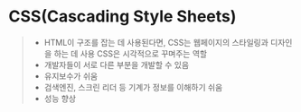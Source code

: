 # CSS(Cascading Style Sheets)

> - HTML이 구조를 잡는 데 사용된다면, CSS는 웹페이지의 스타일링과 디자인을 하는 데 사용
> CSS은 시각적으로 꾸며주는 역할
> - 개발자들이 서로 다른 부분을 개발할 수 있음
> - 유지보수가 쉬움
> - 검색엔진, 스크린 리더 등 기계가 정보를 이해하기 쉬움
> - 성능 향상